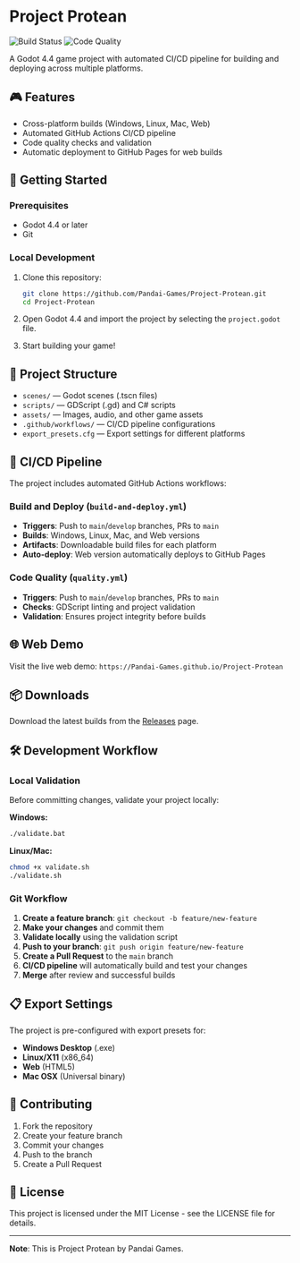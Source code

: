 # Project Protean

![Build Status](https://github.com/Pandai-Games/Project-Protean/workflows/Build%20and%20Deploy%20Godot%20Game/badge.svg)
![Code Quality](https://github.com/Pandai-Games/Project-Protean/workflows/Code%20Quality/badge.svg)

A Godot 4.4 game project with automated CI/CD pipeline for building and deploying across multiple platforms.

## 🎮 Features
- Cross-platform builds (Windows, Linux, Mac, Web)
- Automated GitHub Actions CI/CD pipeline
- Code quality checks and validation
- Automatic deployment to GitHub Pages for web builds

## 🚀 Getting Started

### Prerequisites
- Godot 4.4 or later
- Git

### Local Development
1. Clone this repository:
   ```bash
   git clone https://github.com/Pandai-Games/Project-Protean.git
   cd Project-Protean
   ```

2. Open Godot 4.4 and import the project by selecting the `project.godot` file.

3. Start building your game!

## 📁 Project Structure
- `scenes/` — Godot scenes (.tscn files)
- `scripts/` — GDScript (.gd) and C# scripts
- `assets/` — Images, audio, and other game assets
- `.github/workflows/` — CI/CD pipeline configurations
- `export_presets.cfg` — Export settings for different platforms

## 🔄 CI/CD Pipeline

The project includes automated GitHub Actions workflows:

### Build and Deploy (`build-and-deploy.yml`)
- **Triggers**: Push to `main`/`develop` branches, PRs to `main`
- **Builds**: Windows, Linux, Mac, and Web versions
- **Artifacts**: Downloadable build files for each platform
- **Auto-deploy**: Web version automatically deploys to GitHub Pages

### Code Quality (`quality.yml`)
- **Triggers**: Push to `main`/`develop` branches, PRs to `main`
- **Checks**: GDScript linting and project validation
- **Validation**: Ensures project integrity before builds

## 🌐 Web Demo
Visit the live web demo: `https://Pandai-Games.github.io/Project-Protean`

## 📦 Downloads
Download the latest builds from the [Releases](https://github.com/Pandai-Games/Project-Protean/releases) page.

## 🛠️ Development Workflow

### Local Validation
Before committing changes, validate your project locally:

**Windows:**
```bash
./validate.bat
```

**Linux/Mac:**
```bash
chmod +x validate.sh
./validate.sh
```

### Git Workflow
1. **Create a feature branch**: `git checkout -b feature/new-feature`
2. **Make your changes** and commit them
3. **Validate locally** using the validation script
4. **Push to your branch**: `git push origin feature/new-feature` 
5. **Create a Pull Request** to the `main` branch
6. **CI/CD pipeline** will automatically build and test your changes
7. **Merge** after review and successful builds

## 📋 Export Settings

The project is pre-configured with export presets for:
- **Windows Desktop** (.exe)
- **Linux/X11** (x86_64)
- **Web** (HTML5)
- **Mac OSX** (Universal binary)

## 🤝 Contributing
1. Fork the repository
2. Create your feature branch
3. Commit your changes
4. Push to the branch
5. Create a Pull Request

## 📄 License
This project is licensed under the MIT License - see the LICENSE file for details.

---

**Note**: This is Project Protean by Pandai Games.
